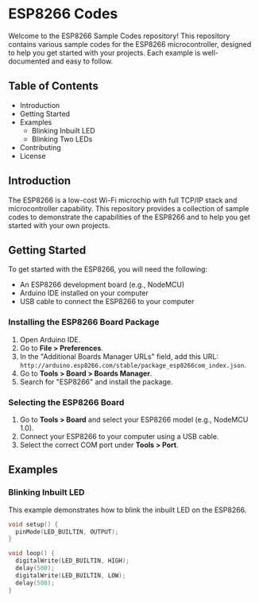 # ESP8266 Codes

Welcome to the ESP8266 Sample Codes repository! This repository contains various sample codes for the ESP8266 microcontroller, designed to help you get started with your projects. Each example is well-documented and easy to follow.

## Table of Contents

- Introduction
- Getting Started
- Examples
  - Blinking Inbuilt LED
  - Blinking Two LEDs
- Contributing
- License

## Introduction

The ESP8266 is a low-cost Wi-Fi microchip with full TCP/IP stack and microcontroller capability. This repository provides a collection of sample codes to demonstrate the capabilities of the ESP8266 and to help you get started with your own projects.

## Getting Started

To get started with the ESP8266, you will need the following:
- An ESP8266 development board (e.g., NodeMCU)
- Arduino IDE installed on your computer
- USB cable to connect the ESP8266 to your computer

### Installing the ESP8266 Board Package

1. Open Arduino IDE.
2. Go to **File > Preferences**.
3. In the "Additional Boards Manager URLs" field, add this URL: `http://arduino.esp8266.com/stable/package_esp8266com_index.json`.
4. Go to **Tools > Board > Boards Manager**.
5. Search for "ESP8266" and install the package.

### Selecting the ESP8266 Board

1. Go to **Tools > Board** and select your ESP8266 model (e.g., NodeMCU 1.0).
2. Connect your ESP8266 to your computer using a USB cable.
3. Select the correct COM port under **Tools > Port**.

## Examples

### Blinking Inbuilt LED

This example demonstrates how to blink the inbuilt LED on the ESP8266.

```cpp
void setup() {
  pinMode(LED_BUILTIN, OUTPUT);
}

void loop() {
  digitalWrite(LED_BUILTIN, HIGH);
  delay(500);
  digitalWrite(LED_BUILTIN, LOW);
  delay(500);
}
